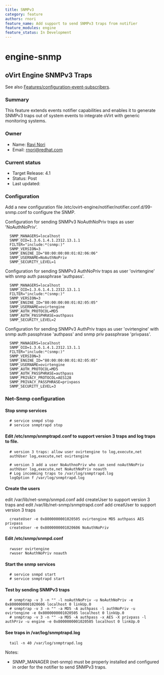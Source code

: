 ```yaml
---
title: SNMPv3
category: feature
authors: rnori
feature_name: Add support to send SNMPv3 traps from notifier
feature_modules: engine
feature_status: In Development
---
```

# engine-snmp

## oVirt Engine SNMPv3 Traps

See also [Features/configuration-event-subscribers](/develop/developer-guide/events/configuration-event-subscribers/).

### Summary

This feature extends events notifier capabilities and enables it to generate SNMPv3 traps out of system events to integrate oVirt with generic monitoring systems.

### Owner

*   Name: [Ravi Nori](User:rnori)
*   Email: <rnori@redhat.com>

### Current status

*   Target Release: 4.1
*   Status: Post
*   Last updated: 

### Configuration

Add a new configuration file /etc/ovirt-engine/notifier/notifier.conf.d/99-snmp.conf to configure the SNMP.

Configuration for sending SNMPv3 NoAuthNoPriv traps as user 'NoAuthNoPriv'.

      SNMP_MANAGERS=localhost
      SNMP_OID=1.3.6.1.4.1.2312.13.1.1
      FILTER="include:*(snmp:)"
      SNMP_VERSION=3
      SNMP_ENGINE_ID="80:00:00:00:01:02:06:06"
      SNMP_USERNAME=NoAuthNoPriv
      SNMP_SECURITY_LEVEL=1

Configuration for sending SNMPv3 AuthNoPriv traps as user 'ovirtengine' with snmp auth passphrase 'authpass'.

      SNMP_MANAGERS=localhost
      SNMP_OID=1.3.6.1.4.1.2312.13.1.1
      FILTER="include:*(snmp:)"
      SNMP_VERSION=3
      SNMP_ENGINE_ID="80:00:00:00:01:02:05:05"
      SNMP_USERNAME=ovirtengine
      SNMP_AUTH_PROTOCOL=MD5
      SNMP_AUTH_PASSPHRASE=authpass
      SNMP_SECURITY_LEVEL=2

Configuration for sending SNMPv3 AuthPriv traps as user 'ovirtengine'  with snmp auth passphrase 'authpass' and snmp priv passphrase 'privpass'.

      SNMP_MANAGERS=localhost
      SNMP_OID=1.3.6.1.4.1.2312.13.1.1
      FILTER="include:*(snmp:)"
      SNMP_VERSION=3
      SNMP_ENGINE_ID="80:00:00:00:01:02:05:05"
      SNMP_USERNAME=ovirtengine
      SNMP_AUTH_PROTOCOL=MD5
      SNMP_AUTH_PASSPHRASE=authpass
      SNMP_PRIVACY_PROTOCOL=AES128
      SNMP_PRIVACY_PASSPHRASE=privpass
      SNMP_SECURITY_LEVEL=3


### Net-Snmp configuration

#### Stop snmp services

      # service snmpd stop
      # service snmptrapd stop

#### Edit /etc/snmp/snmptrapd.conf to support version 3 traps and log traps to file.

      # version 3 traps: allow user ovirtengine to log,execute,net
      authUser log,execute,net ovirtengine
      
      # version 3 add a user NoAuthnoPriv who can send noAuthNoPriv 
      authUser log,execute,net NoAuthNoPriv noauth
      # Log incomming traps to /var/log/snmptrapd.log
      logOption f /var/log/snmptrapd.log


#### Create the users

edit /var/lib/net-snmp/snmpd.conf add createUser to support version 3 traps
and 
edit /var/lib/net-snmp/snmptrapd.conf add creatUser to support version 3 traps

      createUser -e 0x8000000001020505 ovirtengine MD5 authpass AES privpass
      createUser -e 0x8000000001020606 NoAuthNoPriv
  
#### Edit /etc/snmp/snmpd.conf

      rwuser ovirtengine
      rwuser NoAuthNoPriv noauth

#### Start the snmp services

      # service snmpd start
      # service snmptrapd start

#### Test by sending SNMPv3 traps

      # snmptrap -v 3 -n "" -l noAuthNoPriv -u NoAuthNoPriv -e 0x8000000001020606 localhost 0 linkUp.0
      # snmptrap -v 3 -n "" -a MD5 -A authpass -l authNoPriv -u ovirtengine -e 0x8000000001020505 localhost 0 linkUp.0
      # snmptrap -v 3 -n "" -a MD5 -A authpass -x AES -X privpass -l authPriv -u engine -e 0x8000000001020505 localhost 0 linkUp.0


#### See traps in /var/log/snmptrapd.log

      tail -n 40 /var/log/snmptrapd.log


  Notes:

*   SNMP_MANAGER (net-snmp) must be properly installed and configured in order for the notifier to send SNMPv3 traps.
